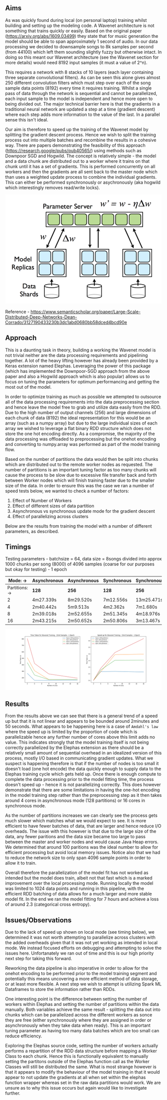 
## Aims

As was quickly found during local (on personal laptop) training whilst building and setting up the modeling code. A Wavenet architecture is not something that trains quickly or easily. Based on the original paper (https://arxiv.org/abs/1609.03499) they state that for music generation the model should be able to span approximately 1 second of audio. In our data processing we decided to downsample songs to 8k samples per second (from 44100) which left them sounding slightly fuzzy but otherwise intact. In doing so this meant our Wavenet architecture (see the Wavenet section for more details) would need 8192 input samples (it must a value of 2^n).

This requires a network with 8 stacks of 10 layers (each layer containing three separate convolutional filters). As can be seen this alone gives almost 250 different convolution filters which must step over each of the song sample data points (8192) every time it requires training. Whilst a single pass of data through the network is sequential and cannot be parallelized, each input sample to the model is independent and hence more open to being divided out. The major technical barrier here is that the gradients in a traditional neural network are updated a step at a time (gradient descent) where each step adds more information to the value of the last. In a parallel sense this isn't ideal.

Our aim is therefore to speed up the training of the Wavenet model by splitting the gradient descent process. Hence we wish to split the training process out into multiple batches and recombine the results in a cohesive way. There are papers demonstrating the feasibility of this approach (https://research.google/pubs/pub40565/) using methods such as Downpoor SGD and Hogwild. The concept is relatively simple - the model and a data chunk are distributed out to a worker where it trains on that chunk until it has a set of gradients. This is performed concurrently on all workers and then the gradients are all sent back to the master node which than uses a weighted update process to combine the individual gradients. This can either be performed synchronously or asychronously (aka hogwild which interestingly removes read/write locks). 

![An Example of a Downpoor SGD Approach](imgs/downpoorsgd.png)

Reference - https://www.semanticscholar.org/paper/Large-Scale-Distributed-Deep-Networks-Dean-Corrado/3127190433230b3dc1abd0680bb58dced4bcd90e


## Approach

This is a daunting task in theory, building a working the Wavenet model is not trivial neither are the data processing requirements and pipelining together. A lot of the heavy lifting however has already been provided by a Keras extension named Elephas. Leveraging the power of this package (which has implemented the Downpoor-SGD approach from the above paper and also a Hogwild approach which is also popular) allows us to focus on tuning the parameters for optimum performancing and getting the most out of the model.

In order to optimize training as much as possible we attempted to outsource all of the data processing requirements into the data preprocessing section and hence leave the model free to grab and utilize data easily from the RDD. Due to the high number of output channels (256) and large dimensions of each chunk of data (8192) the ideal representation for this would be an array (such as a numpy array) but due to the large individual sizes of each array we wished to leverage a flat binary RDD structure which does not store the one hot encoding directly. As a compromise, the majority of the data processing was offloaded to preprocessing but the onehot encoding and converting to numpy.array was performed as part of the model training flow. 

Based on the number of partitions the data would then be split into chunks which are distributed out to the remote worker nodes as requested. The number of partitions is an important tuning factor as too many chunks will cause the process to be slow due to excessive file transfer back and forth between Worker nodes which will finish training faster due to the smaller size of the data. In order to ensure this was the case we ran a number of speed tests below, we wanted to check a number of factors:

1. Effect of Number of Workers
2. Effect of different sizes of data partition
3. Asynchronous vs synchronous update mode for the gradient descent
2. Effect of parallelizing across clusters

Below are the results from training the model with a number of different parameters, as described.

## Timings

Testing parameters - batchsize = 64, data size = 8songs divided into approx 1000 chunks per song (8000) of 4096 samples (coarse for our purposes but okay for testing) - 1 epoch 

| Mode: ->       | Asynchronous | Asynchronous | Synchronous | Synchronous |
|----------------|--------------|--------------|-------------|-------------|
| Partitions: -> | **128**          | **256**          | **128**         |  **256**         |
| 2              | 4m27.339s    | 8m29.520s    | 7m12.556s   | 13m25.471s  |
| 4              | 2m40.442s    | 5m9.513s     | 4m2.362s    | 7m1.680s    |
| 8              | 2m39.018s    | 2m52.655s    | 2m51.345s   | 4m18.976s   |
| 16             | 2m43.215s    | 2m50.652s    | 2m50.806s   | 3m13.467s   |
!['Speed up test results for Wavenet Training](imgs/speed_plot_wavenet_aws.png)

## Results
From the results above we can see that there is a general trend of a speed up but that it is not linear and appears to be bounded around 2minutes and 50 seconds. What appears to be happening here is a case of `Amdahl's law` where the speed up is limited by the proportion of code which is parallelizable hence any further number of cores above this limit adds no value. This indicates strongly that the model training itself is not being correctly parallelized by the Elephas extension as there should be a relatively small amount of sequential overhead in an idealized version of this process, mostly I/O based in communicating gradient updates. What we suspect is happening therefore is that if the number of nodes is too small it doesn't load (one hot encode) the data quickly enough to supply data to the Elephas training cycle which gets held up. Once there is enough compute to complete the data processing prior to the model fitting time, the process doesn't speed up - hence it is not parallelizing correctly. This does however demonstrate that there are some limitations in having the one-hot encoding in the model training step rather than the preprocessing step as it then takes around 4 cores in asynchronous mode (128 partitions) or 16 cores in synchronous mode.

As the number of partitions increases we can clearly see the process gets much slower which matches what we would expect to see. It is more efficient to have fewer batches of data, that are larger and hence reduce I/O overheads. The issue with this however is that due to the large size of the data, any fewer paritions and the data size became too large to pass between the master and worker nodes and would cause Java Heap errors. We determined that around 100 paritions was the ideal number to allow for efficient processing but avoid local memory issues. Notice also that we had to reduce the network size to only span 4096 sample points in order to allow it to train.

Overall therefore the parallelization of the model fit has not worked as intended but the model does train, albeit not that fast which is a marked improvement over the local processing mode. Running locally the model was limited to 1024 data points and running in this pipeline, with the efficient RDD batching of data allows for a much larger and more stable model fit. In the end we ran the model fitting for 7 hours and achieve a loss of around 2.3 (categorical cross entropy).


## Issues/Observations

Due to the lack of speed up shown on local mode (see timing below), we determined it was not worth attempting to parallelize across clusters with the added overheads given that it was not yet working as intended in local mode. We instead focused efforts on debugging and attempting to solve the issues here. Unfortanately we ran out of time and this is our high priority next step for taking this forward.

Reworking the data pipeline is also imperative in order to allow for the onehot encoding to be performed prior to the model training segment and potentially this means uncovering a more efficient method of data storage, or at least more flexible. A next step we wish to attempt is utilizing Spark ML Dataframes to store the information rather than RDDs.

One interesting point is the difference between setting the number of workers within Elephas and setting the number of partitions within the data manually. Both variables achieve the same result - splitting the data out into chunks which can be parallelized across the different workers as sonce they are free (either synchronously where they are assigned in order or asynchronously when they take data when ready). This is an important tuning parameter as having too many data batches which are too small can reduce efficiency.

Exploring the Elephas source code, setting the number of workers actually performs a repartition of the RDD data structure before mapping a Worker Class to each chunk. Hence this is functionally equivalent to manually setting the partitons outside of the Elephas function call as the Worker Classes will still be distributed the same. What is most strange however is that it appears to modify the behaviour of the model training in that it would appear to not update the gradients at all when set within the elephas function wrapper whereas set in the raw data partitions would work. We are unsure as to why this issue occurs but again would like to investigate further.



